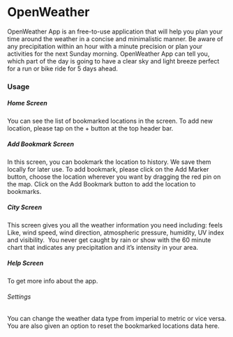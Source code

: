 # OpenWeather

OpenWeather App is an free-to-use application that will help you plan your time around the weather in a concise and minimalistic manner. Be aware of any precipitation within an hour with a minute precision or plan your activities for the next Sunday morning. OpenWeather App can tell you, which part of the day is going to have a clear sky and light breeze perfect for a run or bike ride for 5 days ahead.

###  Usage

##### Home Screen 

You can see the list of bookmarked locations in the screen. To add new location, please tap on the + button at the top header bar.

##### Add Bookmark Screen

In this screen, you can bookmark the location to history. We save them locally for later use. To add bookmark, please click on the Add Marker button, choose the location wherever you want by dragging the red pin on the map. Click on the Add Bookmark button to add the location to bookmarks.

##### City Screen

This screen gives you all the weather information you need including: feels Like, wind speed, wind direction, atmospheric pressure, humidity, UV index and visibility.  You never get caught by rain or show with the 60 minute chart that indicates any precipitation and it’s intensity in your area.

##### Help Screen

To get more info about the app.

###### Settings 

You can change the weather data type from imperial to metric or vice versa. You are also given an option to reset the bookmarked locations data here.
